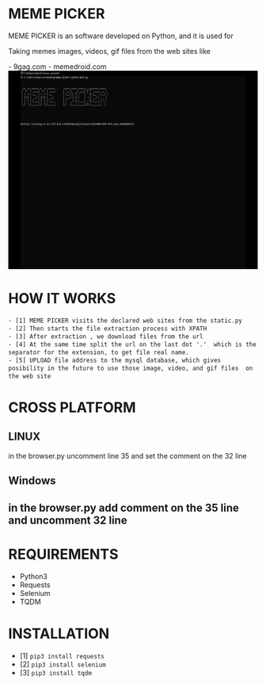 <h1>MEME PICKER</h1>
<p> MEME PICKER is an software developed on Python, and it is used for</p>
<p> Taking memes images, videos, gif files from the web sites like</p>
	- 9gag.com
	- memedroid.com
<img src='meme-picker.gif' width='600' height='400'>
	
# HOW IT WORKS
	- [1] MEME PICKER visits the declared web sites from the static.py
	- [2] Then starts the file extraction process with XPATH 
	- [3] After extraction , we download files from the url
	- [4] At the same time split the url on the last dot '.'  which is the separator for the extension, to get file real name.
	- [5] UPLOAD file address to the mysql database, which gives posibility in the future to use those image, video, and gif files  on the web site
# CROSS PLATFORM
 <h2> LINUX </h2>
	<p> in the browser.py uncomment line 35 and set the comment on the 32 line </p>
 
<h2> Windows <h2>
	<p> in the  browser.py  add comment on the 35 line and uncomment 32 line </p>

# REQUIREMENTS
 - Python3  
 - Requests
 - Selenium
 - TQDM

# INSTALLATION
  - [1] ``` pip3 install requests ```
  - [2] ``` pip3 install selenium ```
  - [3] ``` pip3 install tqdm ```

